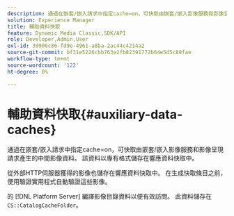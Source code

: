 ```yaml
---
description: 通過在嵌套/嵌入請求中指定cache=on，可快取由嵌套/嵌入影像服務和影像呈現請求產生的中間影像資料。 該資料以專有格式儲存在響應資料快取中。
solution: Experience Manager
title: 輔助資料快取
feature: Dynamic Media Classic,SDK/API
role: Developer,Admin,User
exl-id: 39906c86-fd9e-4961-a8ba-2ac44c4214a2
source-git-commit: bf31e5226cbb763e2fb82391772b64e5d5c89fae
workflow-type: tm+mt
source-wordcount: '122'
ht-degree: 0%

---
```


# 輔助資料快取{#auxiliary-data-caches}

通過在嵌套/嵌入請求中指定cache=on，可快取由嵌套/嵌入影像服務和影像呈現請求產生的中間影像資料。 該資料以專有格式儲存在響應資料快取中。

從外部HTTP伺服器獲得的影像也儲存在響應資料快取中。 在生成快取條目之前，使用驗證實用程式自動驗證這些影像。

的 [!DNL Platform Server] 編譯影像目錄資料以便有效訪問。 此資料儲存在 `CS::CatalogCacheFolder`。
